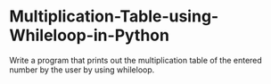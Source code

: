 # Multiplication-Table-using-Whileloop-in-Python
Write a program that prints out the multiplication table of the entered number by the user by using whileloop.
